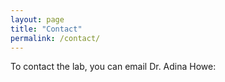 ```yaml
---
layout: page
title: "Contact"
permalink: /contact/
---
```


To contact the lab, you can email Dr. Adina Howe:

<script language="JavaScript">
var username = "adina";
var hostname = "iastate.edu";
var linktext = username + "@" + hostname ;
document.write("<a href='" + "mail" + "to:" + username + "@" + hostname + "'>" + linktext + "</a>");
</script>

